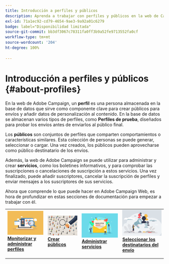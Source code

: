 ```yaml
---
title: Introducción a perfiles y públicos
description: Aprenda a trabajar con perfiles y públicos en la web de Campaign
exl-id: 71a1ec92-cd79-4654-9ae3-9a92a01c6279
badge: label="Disponibilidad limitada"
source-git-commit: bb3df3067c78311fa0ff3b9a52fe9713552fa0cf
workflow-type: tm+mt
source-wordcount: '204'
ht-degree: 100%

---
```


# Introducción a perfiles y públicos {#about-profiles}

En la web de Adobe Campaign, un **perfil** es una persona almacenada en la base de datos que sirve como componente clave para crear públicos para envíos y añadir datos de personalización al contenido. En la base de datos se almacenan varios tipos de perfiles, como **Perfiles de prueba**, diseñados para probar los envíos antes de enviarlos al público final.

Los **públicos** son conjuntos de perfiles que comparten comportamientos o características similares. Esta colección de personas se puede generar, seleccionar o cargar. Una vez creados, los públicos pueden aprovecharse como público destinatario de los envíos.

Además, la web de Adobe Campaign se puede utilizar para administrar y crear **servicios**, como los boletines informativos, y para comprobar las suscripciones o cancelaciones de suscripción a estos servicios. Una vez finalizado, puede añadir suscriptores, cancelar la suscripción de perfiles y enviar mensajes a los suscriptores de sus servicios.

Ahora que comprende lo que puede hacer en Adobe Campaign Web, es hora de profundizar en estas secciones de documentación para empezar a trabajar con él.

<table style="table-layout:fixed"><tr style="border: 0;">
<td>
<a href="about-recipients.md">
<img src="../assets/do-not-localize/profiles-audiences-profile.png">
</a>
<div>
<a href="about-recipients.md"><strong>Monitorizar y administrar perfiles</strong></a>
</div>
<p>
</td>
<td>
<a href="create-audience.md">
<img alt="Posible cliente" src="../assets/do-not-localize/profiles-audiences-audience.png">
</a>
<div><a href="create-audience.md"><strong>Crear públicos</strong>
</div>
<p>
</td>
<td>
<a href="manage-services.md">
<img alt="Poco frecuente" src="../assets/do-not-localize/profiles-audiences-service.png">
</a>
<div>
<a href="manage-services.md"><strong>Administrar servicios</strong></a>
</div>
<p></td>
<td>
<a href="add-audience.md">
<img alt="Poco frecuente" src="../assets/do-not-localize/profiles-audiences-deliveries.png">
</a>
<div>
<a href="add-audience.md"><strong>Seleccionar los destinatarios del envío</strong></a>
</div>
<p></td>
</tr></table>
